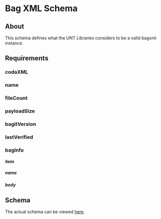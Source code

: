 Bag XML Schema
==============


About
-----

This schema defines what the UNT Libraries considers to be a valid bagxml
instance.


Requirements
------------

### codaXML ###


### name ###


### fileCount ###


### payloadSize ###


### bagitVersion ###


### lastVerified ###


### bagInfo ###


#### item ####


##### name #####


##### body #####


Schema
------

The actual schema can be viewed [here](https://github.com/unt-libraries/xml-schemas/blob/master/bagxml/bagxml.xsd).
